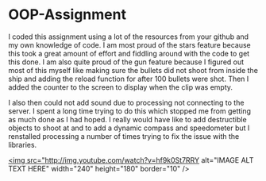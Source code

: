 # OOP-Assignment
I coded this assignment using a lot of the resources from your github and my own knowledge of code. I am most proud of the stars feature because this took a great amount of effort and fiddling around with the code to get this done. I am also quite proud of the gun feature because I figured out most of this myself like making sure the bullets did not shoot from inside the ship and adding the reload function for after 100 bullets were shot. Then I added the counter to the screen to display when the clip was empty.

I also then could not add sound due to processing not connecting to the server. I spent a long time trying to do this which stopped me from getting as much done as I had hoped. I really would have like to add destructible objects to shoot at and to add a dynamic compass and speedometer but I renstalled processing a number of times trying to fix the issue with the libraries.



<a href="http://www.youtube.com/watch?feature=player_embedded&v=YOUTUBE_VIDEO_ID_HERE
" target="_blank"><img src="http://img.youtube.com/watch?v=hf9k0St7RRY 
alt="IMAGE ALT TEXT HERE" width="240" height="180" border="10" /></a>

